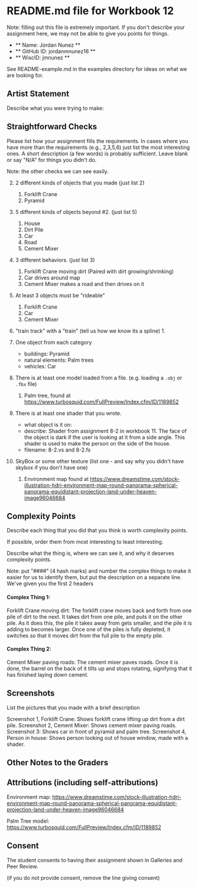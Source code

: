 # README.md file for Workbook 12

Note: filling out this file is extremely important. If you don't describe your assignment here, we may not be able to give you points for things.

- ** Name: Jordan Nunez ** 
- ** GitHub ID: jordanmnunez16 ** 
- ** WiscID: jmnunez **

See README-example.md in the examples directory for ideas on what we are looking for.

## Artist Statement

Describe what you were trying to make:

## Straightforward Checks

Please list how your assignment fills the requirements. In cases where you have more than the requirements (e.g., 2,3,5,6) just list the most interesting ones. A short description (a few words) is probably sufficient. Leave blank or say "N/A" for things you didn't do.

Note: the other checks we can see easily.

2. 2 different kinds of objects that you made (just list 2)
    1. Forklift Crane
    2. Pyramid

3.  5 different kinds of objects beyond #2. (just list 5)
    1. House
    2. Dirt Pile
    3. Car
    4. Road
    5. Cement Mixer

5. 3 different behaviors. (just list 3)
    1. Forklift Crane moving dirt (Paired with dirt growing/shrinking)
    2. Car drives around map
    3. Cement Mixer makes a road and then drives on it

6. At least 3 objects must be "rideable"
    1. Forklift Crane
    2. Car
    3. Cement Mixer

7. "train track" with a "train" (tell us how we know its a spline)
    1.

8. One object from each category
    - buildings: Pyramid
    - natural elements: Palm trees
    - vehicles: Car

9. There is at least one model loaded from a file. (e.g. loading a `.obj` or `.fbx` file)
    1. Palm tree, found at https://www.turbosquid.com/FullPreview/Index.cfm/ID/1189852

10. There is at least one shader that you wrote.
    - what object is it on:
    - describe: Shader from assignment 8-2 in workbook 11. The face of the object is dark if the user is looking at it from a side angle. This shader is used to make the person on the side of the house.
    - filename: 8-2.vs and 8-2.fs

12. SkyBox or some other texture (list one - and say why you didn't have skybox if you don't have one)
    1. Environment map found at https://www.dreamstime.com/stock-illustration-hdri-environment-map-round-panorama-spherical-panorama-equidistant-projection-land-under-heaven-image96046684

## Complexity Points

Describe each thing that you did that you think is worth complexity points.

If possible, order them from most interesting to least interesting.

Describe what the thing is, where we can see it, and why it deserves complexity points.

Note: put "####" (4 hash marks) and number the complex things to make it easier for us to identify them, but put the description on a separate line. We've given you the first 2 headers

#### Complex Thing 1:

Forklift Crane moving dirt: The forklift crane moves back and forth from one pile of dirt to the next. It takes dirt from one pile, and puts it on the other pile. As it does this, the pile it takes away from gets smaller, and the pile it is adding to becomes larger. Once one of the piles is fully depleted, it switches so that it moves dirt from the full pile to the empty pile.

#### Complex Thing 2:

Cement Mixer paving roads: The cement mixer paves roads. Once it is done, the barrel on the back of it tilts up and stops rotating, signifying that it has finished laying down cement.

## Screenshots

List the pictures that you made with a brief description

Screenshot 1, Forklift Crane: Shows forklift crane lifting up dirt from a dirt pile.
Screenshot 2, Cement Mixer: Shows cement mixer paving roads.
Screenshot 3: Shows car in front of pyramid and palm tree.
Screenshot 4, Person in house: Shows person looking out of house window, made with a shader.

## Other Notes to the Graders

## Attributions (including self-attributions)
Environment map: https://www.dreamstime.com/stock-illustration-hdri-environment-map-round-panorama-spherical-panorama-equidistant-projection-land-under-heaven-image96046684

Palm Tree model: https://www.turbosquid.com/FullPreview/Index.cfm/ID/1189852

## Consent

The student consents to having their assignment shown in Galleries and Peer Review.

(if you do not provide consent, remove the line giving consent)
